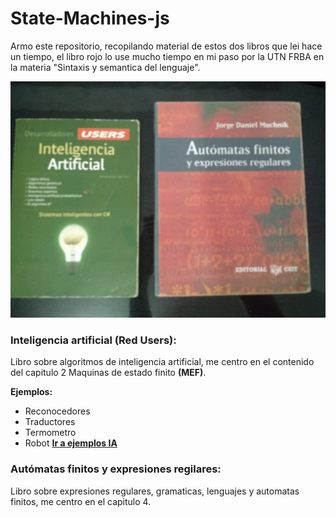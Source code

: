 # State-Machines-js

Armo este repositorio, recopilando material de estos dos libros que lei hace un tiempo, el libro rojo lo use mucho tiempo en mi paso por la UTN FRBA en la materia "Sintaxis y semantica del lenguaje".

![N|Solid](https://github.com/damiancipolat/State-Machines-js/blob/master/basicos/docs/books.jpeg?raw=true)

### Inteligencia artificial (Red Users):
Libro sobre algoritmos de inteligencia artificial, me centro en el contenido del capitulo 2 Maquinas de estado finito **(MEF)**.

**Ejemplos:**
- Reconocedores
- Traductores
- Termometro
- Robot
**[Ir a ejemplos IA]**

[Ir a ejemplos IA]:https://github.com/damiancipolat/Nodejs-Design-Pattern/blob/master/README.md#factory

### Autómatas finitos y expresiones regilares:
Libro sobre expresiones regulares, gramaticas, lenguajes y automatas finitos, me centro en el capitulo 4.
